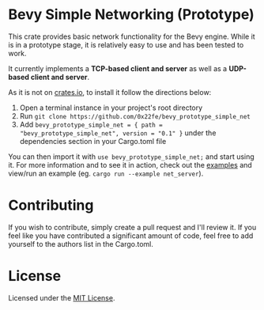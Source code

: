 # Bevy Simple Networking (Prototype)
This crate provides basic network functionality for the Bevy engine. While it is in a prototype stage, it is relatively easy to use and has been tested to work.

It currently implements a **TCP-based client and server** as well as a **UDP-based client and server**.

As it is not on [crates.io](https://crates.io), to install it follow the directions below:
  1. Open a terminal instance in your project's root directory
  2. Run `git clone https://github.com/0x22fe/bevy_prototype_simple_net`
  3. Add `bevy_prototype_simple_net = { path = "bevy_prototype_simple_net", version = "0.1" }` under the dependencies section in your Cargo.toml file

You can then import it with `use bevy_prototype_simple_net;` and start using it. For more information and to see it in action, check out the [examples](./examples/README.md) and view/run an example (eg. `cargo run --example net_server`).

# Contributing
If you wish to contribute, simply create a pull request and I'll review it. If you feel like you have contributed a significant amount of code, feel free to add yourself to the authors list in the Cargo.toml.

# License
Licensed under the [MIT License](./LICENSE).
